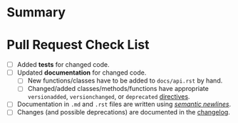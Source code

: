 # Summary

<!-- Please tell us what your pull request is about here. -->

# Pull Request Check List

<!--
This is just a friendly reminder about the most common mistakes.  Please make sure that you tick all boxes.  But please read our [contribution guide](https://github.com/hynek/environ-config/blob/main/.github/CONTRIBUTING.md) at least once, it will save you unnecessary review cycles!

If an item doesn't apply to your pull request, **check it anyway** to make it apparent that there's nothing left to do.
-->

- [ ] Added **tests** for changed code.
- [ ] Updated **documentation** for changed code.
    - [ ] New functions/classes have to be added to `docs/api.rst` by hand.
    - [ ] Changed/added classes/methods/functions have appropriate `versionadded`, `versionchanged`, or `deprecated` [directives](http://www.sphinx-doc.org/en/stable/markup/para.html#directive-versionadded).
- [ ] Documentation in `.md`  and `.rst` files are written using [*semantic newlines*](https://rhodesmill.org/brandon/2012/one-sentence-per-line/).
- [ ] Changes (and possible deprecations) are documented in the [changelog](https://github.com/hynek/environ-config/blob/main/CHANGELOG.md).

<!--
If you have *any* questions to *any* of the points above, just **submit and ask**!  This checklist is here to *help* you, not to deter you from contributing!
-->
